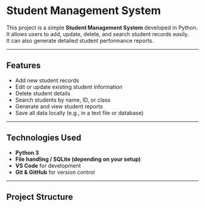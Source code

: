 #  Student Management System

This project is a simple **Student Management System** developed in Python.  
It allows users to add, update, delete, and search student records easily.  
It can also generate detailed student performance reports.

---

##  Features

-  Add new student records  
-  Edit or update existing student information  
-  Delete student details  
-  Search students by name, ID, or class  
- Generate and view student reports  
- Save all data locally (e.g., in a text file or database)

---

## Technologies Used

- **Python 3**
- **File handling / SQLite (depending on your setup)**
- **VS Code** for development
- **Git & GitHub** for version control

---

##  Project Structure

